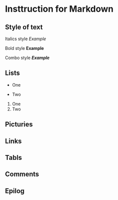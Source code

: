 # Insttruction for Markdown

## Style of text
Italics style *Example*

Bold style **Example**

Combo style ***Example***



## Lists
* One

* Two

1. One
2. Two

## Picturies

## Links

## Tabls

## Comments

## Epilog